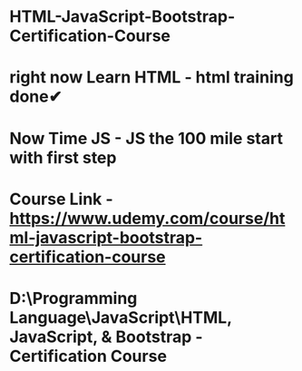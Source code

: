 # HTML-JavaScript-Bootstrap-Certification-Course

# right now Learn HTML - html training done✔

# Now Time JS - JS the 100 mile start with first step

# Course Link - https://www.udemy.com/course/html-javascript-bootstrap-certification-course

# D:\Programming Language\JavaScript\HTML, JavaScript, & Bootstrap - Certification Course
